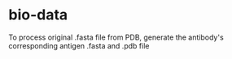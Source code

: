 # bio-data
To process original .fasta file from PDB, generate the antibody's corresponding antigen .fasta and .pdb file
